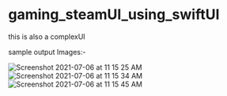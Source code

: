 # gaming_steamUI_using_swiftUI

this is also a complexUI

sample output Images:-

![Screenshot 2021-07-06 at 11 15 25 AM](https://user-images.githubusercontent.com/84556881/124549672-20425c00-de4d-11eb-8f21-28e51ece7e9d.png)
![Screenshot 2021-07-06 at 11 15 34 AM](https://user-images.githubusercontent.com/84556881/124549682-22a4b600-de4d-11eb-8a52-6b4f880bb4a7.png)
![Screenshot 2021-07-06 at 11 15 45 AM](https://user-images.githubusercontent.com/84556881/124549683-23d5e300-de4d-11eb-813b-35cb9c049d85.png)
